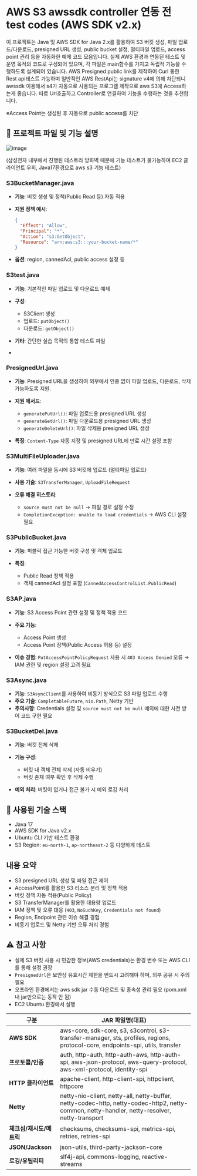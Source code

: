 
# AWS S3 awssdk controller 연동 전 test codes  (AWS SDK v2.x)

이 프로젝트는 Java 및 AWS SDK for Java 2.x를 활용하여 S3 버킷 생성, 파일 업로드/다운로드, presigned URL 생성, public bucket 설정, 멀티파일 업로드, access point 관리 등을 자동화한 예제 코드 모음입니다.
실제 AWS 환경과 연동된 테스트 및 운영 목적의 코드로 구성되어 있으며, 각 파일은 main함수를 가지고 독립적 기능을 수행하도록 설계되어 있습니다.
AWS Presigned public link를 제작하여 Curl 통한 Rest api테스트 가능하며 일반적인 AWS RestApi는 signature v4에 의해 차단되니 awssdk 이용해서 s4가 자동으로 사용되는 프로그램 제작으로 aws S3에 Access하는게 좋습니다.
따로 Url호출하고 Controller로 연결하여 기능을 수행하는 것을 추천합니다.

※Access Point는 생성된 후 자동으로 public access를 차단

## 📁 프로젝트 파일 및 기능 설명
![image](https://github.com/user-attachments/assets/4942d26a-c93e-4309-b071-d1312bd5ea0f)

(삼성전자 내부에서 진행된 테스트라 방화벽 때문에 기능 테스트가 불가능하여 EC2 클라이언트 우회, Java17환경으로 aws s3 기능 테스트)
### S3BucketManager.java

* **기능**: 버킷 생성 및 정책(Public Read 등) 자동 적용
* **지원 정책 예시**:

  ```json
  {
    "Effect": "Allow",
    "Principal": "*",
    "Action": "s3:GetObject",
    "Resource": "arn:aws:s3:::your-bucket-name/*"
  }
  ```
* **옵션**: region, cannedAcl, public access 설정 등


### S3test.java

* **기능**: 기본적인 파일 업로드 및 다운로드 예제
* **구성**:

  * S3Client 생성
  * 업로드: `putObject()`
  * 다운로드: `getObject()`
* **기타**: 간단한 실습 목적의 통합 테스트 파일
* 

### PresignedUrl.java

* **기능**: Presigned URL을 생성하여 외부에서 인증 없이 파일 업로드, 다운로드, 삭제 가능하도록 지원.
* **지원 메서드**:

  * `generatePutUrl()`: 파일 업로드용 presigned URL 생성
  * `generateGetUrl()`: 파일 다운로드용 presigned URL 생성
  * `generateDeleteUrl()`: 파일 삭제용 presigned URL 생성
* **특징**: `Content-Type` 자동 지정 및 presigned URL에 만료 시간 설정 포함



### S3MultiFileUploader.java

* **기능**: 여러 파일을 동시에 S3 버킷에 업로드 (멀티파일 업로드)
* **사용 기술**: `S3TransferManager`, `UploadFileRequest`
* **오류 해결 히스토리**:

  * `source must not be null` → 파일 경로 설정 수정
  * `CompletionException: unable to load credentials` → AWS CLI 설정 필요


### S3PublicBucket.java

* **기능**: 퍼블릭 접근 가능한 버킷 구성 및 객체 업로드
* **특징**:

  * Public Read 정책 적용
  * 객체 cannedAcl 설정 포함 (`CannedAccessControlList.PublicRead`)



### S3AP.java

* **기능**: S3 Access Point 관련 설정 및 정책 적용 코드
* **주요 기능**:

  * Access Point 생성
  * Access Point 정책(Public Access 허용 등) 설정
* **이슈 경험**: `PutAccessPointPolicyRequest` 사용 시 `403 Access Denied` 오류 → IAM 권한 및 region 설정 고려 필요


###  S3Async.java

* **기능**: `S3AsyncClient`를 사용하여 비동기 방식으로 S3 파일 업로드 수행
* **주요 기술**: `CompletableFuture`, `nio.Path`, Netty 기반
* **주의사항**: Credentials 설정 및 `source must not be null` 예외에 대한 사전 방어 코드 구현 필요



### S3BucketDel.java

* **기능**: 버킷 전체 삭제
* **기능 구성**:

  * 버킷 내 객체 전체 삭제 (자동 비우기)
  * 버킷 존재 여부 확인 후 삭제 수행
* **예외 처리**: 버킷이 없거나 접근 불가 시 예외 로깅 처리



## 🔧 사용된 기술 스택

* Java 17
* AWS SDK for Java v2.x
* Ubuntu CLI 기반 테스트 환경
* S3 Region: `eu-north-1`, `ap-northeast-2` 등 다양하게 테스트



## 내용 요약

* S3 presigned URL 생성 및 파일 접근 제어
* AccessPoint를 활용한 S3 리소스 분리 및 정책 적용
* 버킷 정책 자동 적용(Public Policy)
* S3 TransferManager를 활용한 대용량 업로드
* IAM 정책 및 오류 대응 (`403`, `NoSuchKey`, `Credentials not found`)
* Region, Endpoint 관련 이슈 해결 경험
* 비동기 업로드 및 Netty 기반 오류 처리 경험


## ⚠️ 참고 사항

* 실제 S3 버킷 사용 시 민감한 정보(AWS credentials)는 환경 변수 또는 AWS CLI를 통해 설정 권장
* `PresignedUrl`은 보안상 유효시간 제한을 반드시 고려해야 하며, 외부 공유 시 주의 필요
* 오프라인 환경에서는 aws sdk jar 수동 다운로드 및 종속성 관리 필요 (pom.xml 내 jar만으로는 동작 안 됨)
* EC2 Ubuntu 환경에서 실행 

| 구분               | JAR 파일명(대표)                                                                                                                                  |
| ---------------- | -------------------------------------------------------------------------------------------------------------------------------------------- |
| **AWS SDK**      | aws-core, sdk-core, s3, s3control, s3-transfer-manager, sts, profiles, regions, protocol-core, endpoints-spi, utils, transfer                |
| **프로토콜/인증**      | auth, http-auth, http-auth-aws, http-auth-spi, aws-json-protocol, aws-query-protocol, aws-xml-protocol, identity-spi                         |
| **HTTP 클라이언트**   | apache-client, http-client-spi, httpclient, httpcore                                                                                         |
| **Netty**        | netty-nio-client, netty-all, netty-buffer, netty-codec-http, netty-codec-http2, netty-common, netty-handler, netty-resolver, netty-transport |
| **체크섬/재시도/메트릭**  | checksums, checksums-spi, metrics-spi, retries, retries-spi                                                                                  |
| **JSON/Jackson** | json-utils, third-party-jackson-core                                                                                                         |
| **로깅/유틸리티**      | slf4j-api, commons-logging, reactive-streams                                                                                                 |


